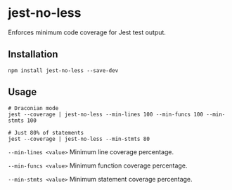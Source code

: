 jest-no-less
============

Enforces minimum code coverage for Jest test output.

## Installation

    npm install jest-no-less --save-dev

## Usage

    # Draconian mode
    jest --coverage | jest-no-less --min-lines 100 --min-funcs 100 --min-stmts 100
    
    # Just 80% of statements
    jest --coverage | jest-no-less --min-stmts 80


`--min-lines <value>`
Minimum line coverage percentage.

`--min-funcs <value>`
Minimum function coverage percentage.

`--min-stmts <value>`
Minimum statement coverage percentage.
